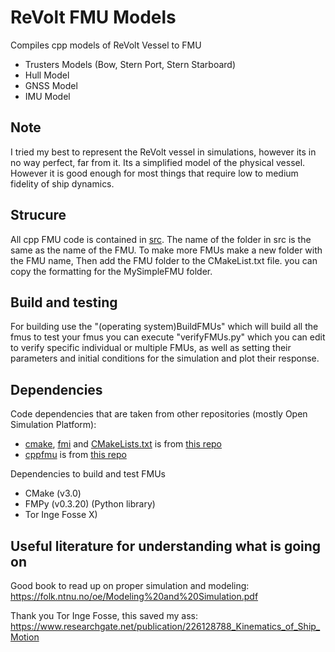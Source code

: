 # ReVolt FMU Models
Compiles cpp models of ReVolt Vessel to FMU
- Trusters Models (Bow, Stern Port, Stern Starboard)
- Hull Model
- GNSS Model
- IMU Model

## Note
I tried my best to represent the ReVolt vessel in simulations, however its in no way perfect, far from it. Its a simplified model of the physical vessel. However it is good enough for most things that require low to medium fidelity of ship dynamics.

## Strucure
All cpp FMU code is contained in [src](./src). 
The name of the folder in src is the same as the name of the FMU. 
To make more FMUs make a new folder with the FMU name, Then add the FMU folder to the CMakeList.txt file. you can copy the formatting for the MySimpleFMU folder.

## Build and testing
For building use the "(operating system)BuildFMUs" which will build all the fmus
to test your fmus you can execute "verifyFMUs.py" which you can edit to verify specific individual or multiple FMUs, as well as setting their parameters and initial conditions for the simulation and plot their response.

## Dependencies
Code dependencies that are taken from other repositories (mostly Open Simulation Platform):
- [cmake](./cmake), [fmi](./fmi) and [CMakeLists.txt](./CMakeLists.txt) is from [this repo](https://github.com/open-simulation-platform/cpp-fmus)
- [cppfmu](./cppfmu/) is from [this repo](https://github.com/viproma/cppfmu)

Dependencies to build and test FMUs
- CMake (v3.0)
- FMPy (v0.3.20) (Python library)
- Tor Inge Fosse X)

## Useful literature for understanding what is going on
Good book to read up on proper simulation and modeling:
https://folk.ntnu.no/oe/Modeling%20and%20Simulation.pdf

Thank you Tor Inge Fosse, this saved my ass:
https://www.researchgate.net/publication/226128788_Kinematics_of_Ship_Motion
